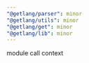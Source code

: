 ```yaml
---
"@getlang/parser": minor
"@getlang/utils": minor
"@getlang/get": minor
"@getlang/lib": minor
---
```


module call context
